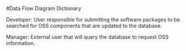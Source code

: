 #Data Flow Diagram Dictionary

Developer: User responsible for submitting the software packages to be searched for OSS components that are updated to the database.

Manager: External user that will query the database to request OSS information.
